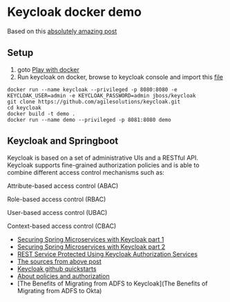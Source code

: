 # Keycloak docker demo

Based on this [absolutely amazing post](https://medium.com/@ravthiru/rest-service-protected-using-keycloak-authorization-services-a6ad2d8ecb9f)

## Setup

1. goto [Play with docker](https://labs.play-with-docker.com/)
2. Run keycloak on docker, browse to keycloak console and import this [file](./scripts/realm-University.json)

```
docker run --name keycloak --privileged -p 8080:8080 -e KEYCLOAK_USER=admin -e KEYCLOAK_PASSWORD=admin jboss/keycloak
git clone https://github.com/agilesolutions/keycloak.git
cd keycloak
docker build -t demo .
docker run --name demo --privileged -p 8081:8080 demo

```

## Keycloak and Springboot

Keycloak is based on a set of administrative UIs and a RESTful API. Keycloak supports fine-grained authorization policies and is able to combine different access control mechanisms such as:

Attribute-based access control (ABAC)

Role-based access control (RBAC)

User-based access control (UBAC)

Context-based access control (CBAC)

* [Securing Spring Microservices with Keycloak part 1](https://blog.jdriven.com/2018/10/securing-spring-microservices-with-keycloak-part-1/)
* [Securing Spring Microservices with Keycloak part 2](https://blog.jdriven.com/2018/10/securing-spring-microservices-with-keycloak-part-2/)
* [REST Service Protected Using Keycloak Authorization Services](https://medium.com/@ravthiru/rest-service-protected-using-keycloak-authorization-services-a6ad2d8ecb9f)
* [The sources from above post](https://github.com/ravthiru/keycloak-recepies)
* [Keycloak github quickstarts](https://github.com/keycloak/keycloak-quickstarts)
* [About policies and authorization](https://www.keycloak.org/docs/6.0/authorization_services/#_overview)
* [The Benefits of Migrating from ADFS to Keycloak](The Benefits of Migrating from ADFS to Okta)


